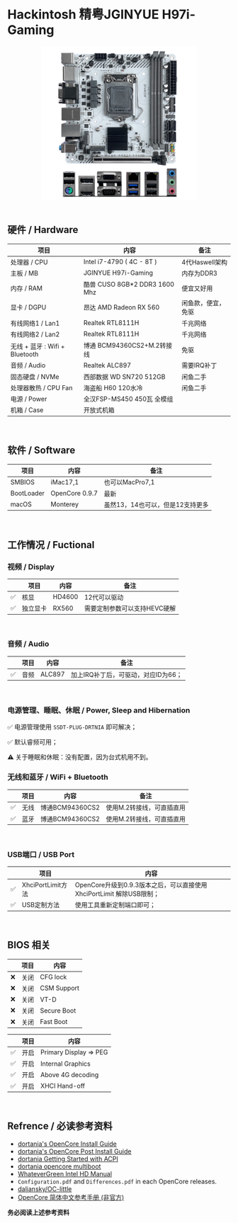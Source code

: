 # Hackintosh 精粤JGINYUE H97i-Gaming

<div align="center">
<img src="pic/jy-h97ig.jpg" width="350px" alt="精粤H97i-Gaming"/>
</div>
<br>

## 硬件 / Hardware
| 项目 | 内容 | 备注 |
| ----- | ----- |-----|
| 处理器 / CPU | Intel i7-4790 ( 4C - 8T ) | 4代Haswell架构 |
| 主板 / MB | JGINYUE H97i-Gaming | 内存为DDR3 |
| 内存 / RAM | 酷兽 CUSO 8GB*2 DDR3 1600 Mhz | 便宜又好用 |
| 显卡 / DGPU | 昂达 AMD Radeon RX 560 | 闲鱼款，便宜，免驱 |
| 有线网络1 / Lan1 | Realtek RTL8111H | 千兆网络 |
| 有线网络2 / Lan2 | Realtek RTL8111H | 千兆网络 |
| 无线 + 蓝牙 : Wifi + Bluetooth | 博通 BCM94360CS2+M.2转接线 | 免驱 |
| 音频 / Audio | Realtek ALC897 | 需要IRQ补丁 |
| 固态硬盘 / NVMe | 西部数据 WD SN720 512GB | 闲鱼二手 |
| 处理器散热 / CPU Fan | 海盗船 H60 120水冷 | 闲鱼二手 |
| 电源 / Power | 全汉FSP-MS450 450瓦 全模组 |  |
| 机箱 / Case | 开放式机箱 |  |
<br>

## 软件 / Software
| 项目 | 内容 | 备注 |
| ----- | ----- | ----- |
| SMBIOS | iMac17,1 | 也可以MacPro7,1 |
| BootLoader | OpenCore 0.9.7 | 最新 |
| macOS | Monterey | 虽然13，14也可以，但是12支持更多 |
<br>

## 工作情况 / Fuctional
### 视频 / Display
|| 项目 | 内容 | 备注 |
|-----| ----- | ----- | ----- |
|✅| 核显 | HD4600 | 12代可以驱动 |
|✅| 独立显卡 | RX560 | 需要定制参数可以支持HEVC硬解 |
<br>

### 音频 / Audio
|| 项目 | 内容 | 备注 |
|-----| ----- | ----- | ----- |
|✅| 音频 | ALC897 | 加上IRQ补丁后，可驱动，对应ID为66； |
<br>

### 电源管理、睡眠、休眠 / Power, Sleep and Hibernation
✅ 电源管理使用 `SSDT-PLUG-DRTNIA` 即可解决；

✅ 默认睿频可用；

⚠️ 关于睡眠和休眠：没有配置，因为台式机用不到。
<br>

### 无线和蓝牙 / WiFi + Bluetooth
|| 项目 | 内容 | 备注 |
|-----| ----- | ----- | ----- |
|✅| 无线 | 博通BCM94360CS2 | 使用M.2转接线，可直插直用 |
|✅| 蓝牙 | 博通BCM94360CS2 | 使用M.2转接线，可直插直用 |
<br>

### USB端口 / USB Port
|| 项目 | 内容 | 
|-----| ----- | ----- | 
|✅| XhciPortLimit方法 | OpenCore升级到0.9.3版本之后，可以直接使用 XhciPortLimit 解除USB限制； |
|✅| USB定制方法 | 使用工具重新定制端口即可； |

<br>

## BIOS 相关
|| 项目 | 内容 | 
|-----| ----- | ----- | 
|❌| 关闭 | CFG lock | 
|❌| 关闭 | CSM Support | 
|❌| 关闭 | VT-D | 
|❌| 关闭 | Secure Boot |
|❌| 关闭 | Fast Boot | 

|| 项目 | 内容 | 
|-----| ----- | ----- | 
|✅| 开启 | Primary Display => PEG |
|✅| 开启 | Internal Graphics |
|✅| 开启 | Above 4G decoding |
|✅| 开启 | XHCI Hand-off |
<br>

## Refrence / 必读参考资料

- [dortania's OpenCore Install Guide](https://dortania.github.io/OpenCore-Install-Guide/)
- [dortania's OpenCore Post Install Guide](https://dortania.github.io/OpenCore-Post-Install/)
- [dortania Getting Started with ACPI](https://dortania.github.io/OpenCore-Post-Install/)
- [dortania opencore multiboot](https://github.com/dortania/OpenCore-Multiboot)
- [WhateverGreen Intel HD Manual](https://github.com/acidanthera/WhateverGreen/blob/master/Manual/FAQ.IntelHD.en.md)
- `Configuration.pdf` and `Differences.pdf` in each OpenCore releases.
- [daliansky/OC-little](https://github.com/daliansky/OC-little)
- [OpenCore 简体中文参考手册 (非官方)](https://oc.skk.moe)

**务必阅读上述参考资料**
